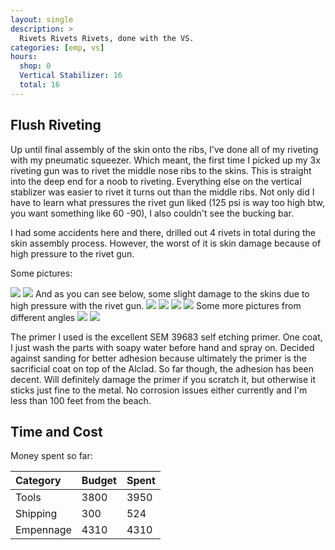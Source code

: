 ```yaml
---
layout: single
description: >
  Rivets Rivets Rivets, done with the VS.
categories: [emp, vs]
hours:
  shop: 0
  Vertical Stabilizer: 16
  total: 16
---
```

## Flush Riveting

Up until final assembly of the skin onto the ribs, I've done all of my riveting with my pneumatic squeezer. Which meant, the first time I picked up my 3x riveting gun
was to rivet the middle nose ribs to the skins. This is straight into the deep end for a noob to riveting. Everything else on the vertical stablizer was easier to rivet it turns out than the middle ribs.
Not only did I have to learn what pressures the rivet gun liked (125 psi is way too high btw, you want something like 60 -90), I also couldn't see the bucking bar.

I had some accidents here and there, drilled out 4 rivets in total during the skin assembly process. However, the worst of it is skin damage because of high pressure to the rivet gun.


Some pictures:

![](https://i.imgur.com/On2z2Au.jpg)
![](https://i.imgur.com/4DGUPtF.jpg)
And as you can see below, some slight damage to the skins due to high pressure with the rivet gun.
![](https://i.imgur.com/MlVkeQP.jpg)
![](https://i.imgur.com/nrl4xWL.jpg)
![](https://i.imgur.com/bfNOcdh.jpg)
![](https://i.imgur.com/f29Mbt5.jpg)
Some more pictures from different angles
![](https://i.imgur.com/FPj19sW.jpg)
![](https://i.imgur.com/2NOFtUL.jpg)

The primer I used is the excellent SEM 39683 self etching primer. One coat, I just wash the parts with soapy water before hand and spray on. Decided against sanding for better adhesion because ultimately the primer is the sacrificial coat on top of the Alclad. So far though, the adhesion has been decent. Will definitely damage the primer if you scratch it, but otherwise it sticks just fine to the metal. No corrosion issues either currently and I'm less than 100 feet from the beach.

## Time and Cost


Money spent so far:

| Category     | Budget            | Spent |
|:-------------|:------------------|:------|
| Tools        | 3800              | 3950  |
| Shipping     | 300               | 524   |
| Empennage    | 4310              | 4310  |
